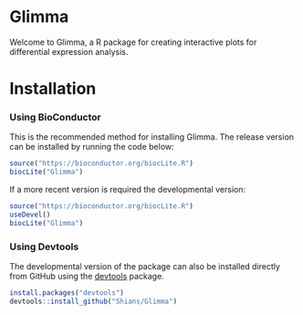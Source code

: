 # Glimma
Welcome to Glimma, a R package for creating interactive plots for differential expression analysis.

# Installation

### Using BioConductor
This is the recommended method for installing Glimma. The release version can be installed by running the code below:

```r
source("https://bioconductor.org/biocLite.R")
biocLite("Glimma")
```

If a more recent version is required the developmental version:

```r
source("https://bioconductor.org/biocLite.R")
useDevel()
biocLite("Glimma")
```

### Using Devtools
The developmental version of the package can also be installed directly from GitHub using the [devtools](https://github.com/hadley/devtools) package.

```r
install.packages("devtools")
devtools::install_github("Shians/Glimma")
```
